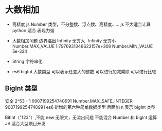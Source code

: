 # 大数相加

- 高精度 
  js Number 类型，不分整数、浮点数、高精度......
  js 不大适合计算 python 适合
  表现力强 

- 大数相加问题
  边界溢出
  Infinity  无穷大
  -Infinity  无穷小
  Number.MAX_VALUE  1.7976931348623157e+308
  Number.MIN_VALUE  5e-324

- String 字符串化
  
- es6 bigInt 大数类型
  可以表示任意大的整数
  可以进行加减乘除
  可以进行比较

## BigInt 类型   
   安全 2^53 - 1  9007199254740991
   Number.MAX_SAFE_INTEGER  9007199254740991
   es6  新增的第六种简单数据类型
   后面加 n 
   表示 bigInt 类型 

   BitInt（"123"）,不能 new
   无限大，无溢出问题
   不能混合 Number 和 bigInt 运算
   JS 适合大型项目开发